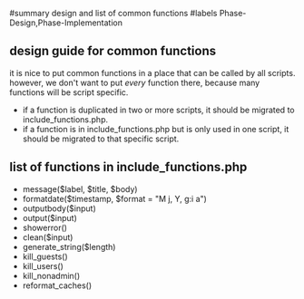 ﻿#summary design and list of common functions
#labels Phase-Design,Phase-Implementation

## design guide for common functions ##

it is nice to put common functions in a place that can be called by all scripts. however, we don't want to put _every_ function there, because many functions will be script specific.

  * if a function is duplicated in two or more scripts, it should be migrated to include\_functions.php.
  * if a function is in include\_functions.php but is only used in one script, it should be migrated to that specific script.

## list of functions in include\_functions.php ##

  * message($label, $title, $body)
  * formatdate($timestamp, $format = "M j, Y, g\:i a")
  * outputbody($input)
  * output($input)
  * showerror()
  * clean($input)
  * generate\_string($length)
  * kill\_guests()
  * kill\_users()
  * kill\_nonadmin()
  * reformat\_caches()